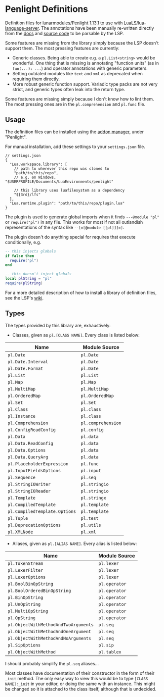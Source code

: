 # Penlight Definitions

Definition files for [lunarmodules/Penlight](https://github.com/lunarmodules/Penlight) 1.13.1 to use with [LuaLS/lua-language-server](https://github.com/LuaLS/lua-language-server). The annotations have been manually re-written directly from the [docs](https://lunarmodules.github.io/Penlight/index.html) and [source code](https://github.com/lunarmodules/Penlight) to be parsable by the LSP.

Some features are missing from the library simply because the LSP doesn't support them. The most pressing features are currently:

* Generic classes. Being able to create e.g. a `pl.List<string>` would be wonderful. One thing that is missing is annotating "function units" (as in `fun(...): ...`) and operator annotations with generic parameters.
* Setting outdated modules like `text` and `xml` as deprecated when requiring them directly.
* More robust generic function support. Variadic type packs are not very strict, and generic types often leak into the return type.

Some features are missing simply because I don't know how to lint them. The most pressing ones are in the `pl.comprehension` and `pl.func` file.

## Usage

The definition files can be installed using the [addon manager](https://github.com/LuaLS/lua-language-server/wiki/Addons#vs-code-addon-manager), under "Penlight".

For manual installation, add these settings to your `settings.json` file.

```jsonc
// settings.json
{
  "Lua.workspace.library": [
    // path to wherever this repo was cloned to
    "path/to/this/repo",
    // e.g. on Windows, "$USERPROFILE/Documents/LuaEnvironments/penlight"

    // this library uses luafilesystem as a dependency
    "${3rd}/lfs"
  ],
  "Lua.runtime.plugin": "path/to/this/repo/plugin.lua"
}
```

The plugin is used to generate global imports when it finds `---@module "pl"` or `require("pl")` in any file. This works for most if not all outlandish representations of the syntax like `--[=[@module [[pl]]]=]`. 

The plugin doesn't do anything special for requires that execute conditionally, e.g.

```lua
-- this injects globals
if false then
  require("pl")
end

-- this doesn't inject globals
local plString = "pl"
require(plString)
```

For a more detailed description of how to install a library of definition files, see the LSP's [wiki](https://github.com/sumneko/lua-language-server/wiki/Libraries).

## Types

The types provided by this library are, exhaustively:

* Classes, given as `pl.[CLASS NAME]`. Every class is listed below:

| Name                          | Module Source      |
| ----------------------------- | ------------------ |
| `pl.Date`                     | `pl.Date`          |
| `pl.Date.Interval`            | `pl.Date`          |
| `pl.Date.Format`              | `pl.Date`          |
| `pl.List`                     | `pl.List`          |
| `pl.Map`                      | `pl.Map`           |
| `pl.MultiMap`                 | `pl.MultiMap`      |
| `pl.OrderedMap`               | `pl.OrderedMap`    |
| `pl.Set`                      | `pl.Set`           |
| `pl.Class`                    | `pl.class`         |
| `pl.Instance`                 | `pl.class`         |
| `pl.Comprehension`            | `pl.comprehension` |
| `pl.ConfigReadConfig`         | `pl.config`        |
| `pl.Data`                     | `pl.data`          |
| `pl.Data.ReadConfig`          | `pl.data`          |
| `pl.Data.Options`             | `pl.data`          |
| `pl.Data.QueryArg`            | `pl.data`          |
| `pl.PlaceholderExpression`    | `pl.func`          |
| `pl.InputFieldsOptions`       | `pl.input`         |
| `pl.Sequence`                 | `pl.seq`           |
| `pl.StringIOWriter`           | `pl.stringio`      |
| `pl.StringIOReader`           | `pl.stringio`      |
| `pl.Template`                 | `pl.stringx`       |
| `pl.CompiledTemplate`         | `pl.template`      |
| `pl.CompiledTemplate.Options` | `pl.template`      |
| `pl.Tuple`                    | `pl.test`          |
| `pl.DeprecationOptions`       | `pl.utils`         |
| `pl.XMLNode`                  | `pl.xml`           |

* Aliases, given as `pl.[ALIAS NAME]`. Every alias is listed below:

| Name                                 | Module Source |
| ------------------------------------ | ------------- |
| `pl.TokenStream`                     | `pl.lexer`    |
| `pl.LexerFilter`                     | `pl.lexer`    |
| `pl.LexerOptions`                    | `pl.lexer`    |
| `pl.BoolBinOpString`                 | `pl.operator` |
| `pl.BoolOrderedBinOpString`          | `pl.operator` |
| `pl.BinOpString`                     | `pl.operator` |
| `pl.UnOpString`                      | `pl.operator` |
| `pl.MultiOpString`                   | `pl.operator` |
| `pl.OpString`                        | `pl.operator` |
| `pl.ObjectWithMethodAndTwoArguments` | `pl.seq`      |
| `pl.ObjectWithMethodAndOneArgument`  | `pl.seq`      |
| `pl.ObjectWithMethodAndNoArguments`  | `pl.seq`      |
| `pl.SipOptions`                      | `pl.sip`      |
| `pl.ObjectWithMethod`                | `pl.tablex`   |

I should probably simplify the `pl.seq` aliases...

Most classes have documentation of their constructor in the form of their `_init` method. The only easy way to view this would be to type `[CLASS NAME]:_init` in your editor, or doing the same with an instance. This might be changed so it is attached to the class itself, although that is undecided.
